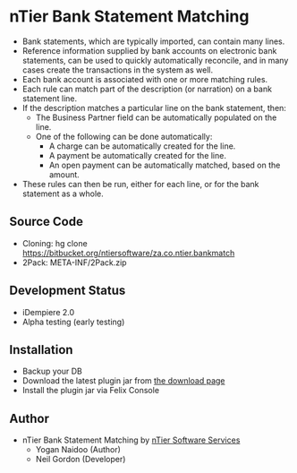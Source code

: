 # nTier Bank Statement Matching
* Bank statements, which are typically imported, can contain many lines.
* Reference information supplied by bank accounts on electronic bank statements, can be used to quickly automatically reconcile, and in many cases create the transactions in the system as well.
* Each bank account is associated with one or more matching rules.
* Each rule can match part of the description (or narration) on a bank statement line.
* If the description matches a particular line on the bank statement, then:
	* The Business Partner field can be automatically populated on the line.
	* One of the following can be done automatically:
		* A charge can be automatically created for the line.
		* A payment be automatically created for the line.
		* An open payment can be automatically matched, based on the amount.
* These rules can then be run, either for each line, or for the bank statement as a whole.

## Source Code
* Cloning: hg clone https://bitbucket.org/ntiersoftware/za.co.ntier.bankmatch
* 2Pack: META-INF/2Pack.zip

## Development Status
* iDempiere 2.0
* Alpha testing (early testing)

## Installation
* Backup your DB
* Download the latest plugin jar from [the download page](https://bitbucket.org/ntiersoftware/za.co.ntier.bankmatch/downloads)
* Install the plugin jar via Felix Console


## Author
* nTier Bank Statement Matching by [nTier Software Services](http://www.ntier.co.za)
	* Yogan Naidoo (Author)
	* Neil Gordon (Developer)


